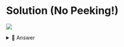 # Solution (No Peeking!)
![](https://www.youtube.com/watch?v=hdKPin7DQrc)

<details> <summary> 👀 Answer </summary>

```python

print("STAR WARS NAME GENERATOR")

all = input("Enter your first name, last name, Mum's maiden name and the city you were born in").split()

first = all[0].strip()
last = all[1].strip()
maiden = all[2].strip()
city = all[3].strip()

name = f"{first[:3].title()}{last[:3].lower()} {maiden[:2].title()}{city[-3:].lower()}"

print(f"Your Star Wars name is {name}")

```

</details>